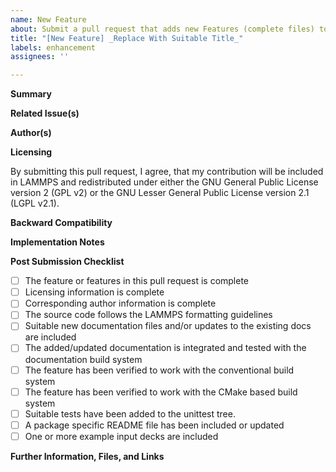 ```yaml
---
name: New Feature
about: Submit a pull request that adds new Features (complete files) to LAMMPS
title: "[New Feature] _Replace With Suitable Title_"
labels: enhancement
assignees: ''

---
```


**Summary**

<!--Briefly describe the new feature(s) included in this pull request.-->

**Related Issue(s)**

<!--If this addresses an open GitHub issue for this project, please mention the issue number here, and describe the relation. Use the phrases `fixes #221` or `closes #135`, when you want an issue to be automatically closed when the pull request is merged-->

**Author(s)**

<!--Please state name and affiliation of the author or authors that should be credited with the changes in this pull request. If this pull request adds new files to the distribution, please also provide a suitable "long-lived" e-mail address (ideally something that can outlive your institution's e-mail, in case you change jobs) for the *corresponding* author, i.e. the person the LAMMPS developers can contact directly with questions and requests related to maintenance and support of this contributed code.-->

**Licensing**

By submitting this pull request, I agree, that my contribution will be included in LAMMPS and redistributed under either the GNU General Public License version 2 (GPL v2) or the GNU Lesser General Public License version 2.1 (LGPL v2.1).

**Backward Compatibility**

<!--Please state whether any changes in the pull request will break backward compatibility for inputs, and - if yes - explain what has been changed and why-->

**Implementation Notes**

<!--Provide any relevant details about how the new feature(s) are implemented, how correctness was verified, how other features - if any - in LAMMPS are affected-->

**Post Submission Checklist**

<!--Please check the fields below as they are completed **after** the pull request has been submitted. Delete lines that don't apply-->

- [ ] The feature or features in this pull request is complete
- [ ] Licensing information is complete
- [ ] Corresponding author information is complete
- [ ] The source code follows the LAMMPS formatting guidelines
- [ ] Suitable new documentation files and/or updates to the existing docs are included
- [ ] The added/updated documentation is integrated and tested with the documentation build system
- [ ] The feature has been verified to work with the conventional build system
- [ ] The feature has been verified to work with the CMake based build system
- [ ] Suitable tests have been added to the unittest tree.
- [ ] A package specific README file has been included or updated
- [ ] One or more example input decks are included

**Further Information, Files, and Links**

<!--Put any additional information here, attach relevant text or image files, and URLs to external sites (e.g. DOIs or webpages)-->


